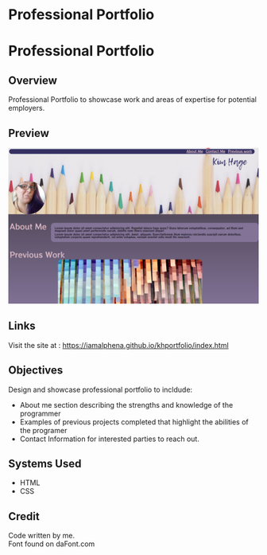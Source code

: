# Professional Portfolio

# Professional Portfolio

## Overview
Professional Portfolio to showcase work and areas of expertise for potential employers. 

## Preview

![Preview Image](assets/images/part1.png)

## Links
Visit the site at : https://iamalphena.github.io/khportfolio/index.html

## Objectives
Design and showcase professional portfolio to incldude: 
   
* About me section describing the strengths and knowledge of the programmer  
* Examples of previous projects completed that highlight the abilities of the programer  
* Contact Information for interested parties to reach out. 

## Systems Used
* HTML  
* CSS

## Credit 
Code written by me.   
Font found on daFont.com


















